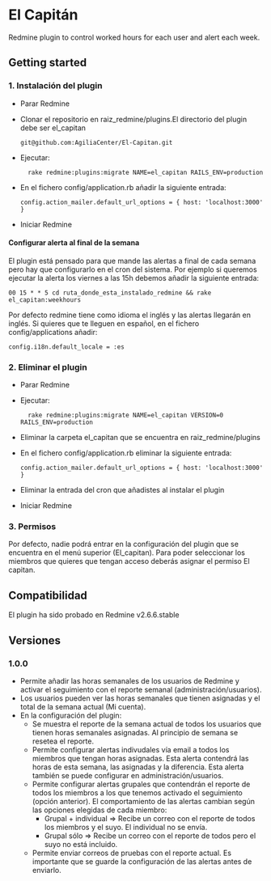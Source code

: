 # El Capitán
Redmine plugin to control worked hours for each user and alert each week.

## Getting started

### 1. Instalación del plugin
- Parar Redmine
- Clonar el repositorio en raiz_redmine/plugins.El directorio del plugin debe ser el_capitan

	```
	git@github.com:AgiliaCenter/El-Capitan.git
	``` 
	
- Ejecutar:

  ```
    rake redmine:plugins:migrate NAME=el_capitan RAILS_ENV=production
  ```
  
- En el fichero config/application.rb añadir la siguiente entrada:
  ```
  config.action_mailer.default_url_options = { host: 'localhost:3000' }
  ``` 
  
- Iniciar Redmine

#### Configurar alerta al final de la semana

El plugin está pensado para que mande las alertas a final de cada semana pero hay que configurarlo en el cron del sistema. Por ejemplo si queremos ejecutar la alerta los viernes a las 15h debemos añadir la siguiente entrada:

 ``` 
 00 15 * * 5 cd ruta_donde_esta_instalado_redmine && rake el_capitan:weekhours
 ```  
 
 Por defecto redmine tiene como idioma el inglés y las alertas llegarán en inglés. Si quieres que te lleguen en español, en el fichero config/applications añadir:
 ```
 config.i18n.default_locale = :es
 ```


### 2. Eliminar el plugin

  - Parar Redmine
  - Ejecutar:
  
    ```
      rake redmine:plugins:migrate NAME=el_capitan VERSION=0 RAILS_ENV=production
    ```
  - Eliminar la carpeta el_capitan que se encuentra en raiz_redmine/plugins
  - En el fichero config/application.rb eliminar la siguiente entrada:
    ```
    config.action_mailer.default_url_options = { host: 'localhost:3000' }
    ```
    
  - Eliminar la entrada del cron que añadistes al instalar el plugin

  - Iniciar Redmine
  
### 3. Permisos

Por defecto, nadie podrá entrar en la configuración del plugin que se encuentra en el menú superior (El_capitan). Para poder seleccionar los miembros que quieres que tengan acceso deberás asignar el permiso El capitan.
  
## Compatibilidad
  El plugin ha sido probado en Redmine v2.6.6.stable

## Versiones  
### 1.0.0

- Permite añadir las horas semanales de los usuarios de Redmine y activar el seguimiento con el reporte semanal (administración/usuarios).
- Los usuarios pueden ver las horas semanales que tienen asignadas y el total de la semana actual (Mi cuenta).
- En la configuración del plugin:
  - Se muestra el reporte de la semana actual de todos los usuarios que tienen horas semanales asignadas. Al principio de semana se   resetea el reporte. 
  - Permite configurar alertas indivudales vía email a todos los miembros que tengan horas asignadas. Esta alerta contendrá las horas de esta semana, las asignadas y la diferencia. Esta alerta también se puede configurar en administración/usuarios.
  - Permite configurar alertas grupales que contendrán el reporte de todos los miembros a los que tenemos activado el seguimiento (opción anterior). El comportamiento de las alertas cambian según las opciones elegidas de cada miembro:
    - Grupal + individual => Recibe un correo con el reporte de todos los miembros y el suyo. El individual no se envía.
    - Grupal sólo => Recibe un correo con el reporte de todos pero el suyo no está incluido.
  - Permite enviar correos de pruebas con el reporte actual. Es importante que se guarde la configuración de las alertas antes de enviarlo.

